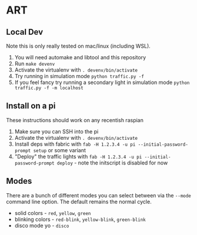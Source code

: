 # ART

## Local Dev

Note this is only really tested on mac/linux (including WSL).

1) You will need automake and libtool and this repository
2) Run `make devenv`
3) Activate the virtualenv with `. devenv/bin/activate`
4) Try running in simulation mode `python traffic.py -f`
5) If you feel fancy try running a secondary light in simulation mode `python traffic.py -f -m localhost`

## Install on a pi

These instructions should work on any recentish raspian

1) Make sure you can SSH into the pi
2) Activate the virtualenv with `. devenv/bin/activate`
3) Install deps with fabric with `fab -H 1.2.3.4 -u pi --initial-password-prompt setup` or some variant
4) "Deploy" the traffic lights with `fab -H 1.2.3.4 -u pi --initial-password-prompt deploy` - note the initscript is disabled for now


## Modes

There are a bunch of different modes you can select between via the `--mode` command line option. The default remains the normal cycle.

* solid colors - `red`, `yellow`, `green`
* blinking colors - `red-blink`, `yellow-blink`, `green-blink`
* disco mode yo - `disco`
